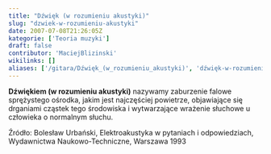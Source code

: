 ```yaml
---
title: "Dźwięk (w rozumieniu akustyki)"
slug: "dzwiek-w-rozumieniu-akustyki"
date: 2007-07-08T21:26:05Z
kategorie: ['Teoria muzyki']
draft: false
contributor: 'MaciejBlizinski'
wikilinks: []
aliases: ['/gitara/Dźwięk_(w_rozumieniu_akustyki)', 'dźwięk-w-rozumieniu-akustyki']
---
```

**Dźwiękiem (w rozumieniu akustyki)** nazywamy zaburzenie falowe
sprężystego ośrodka, jakim jest najczęściej powietrze, objawiające się
drganiami cząstek tego środowiska i wytwarzające wrażenie słuchowe u
człowieka o normalnym słuchu.

Źródło: Bolesław Urbański, Elektroakustyka w pytaniach i odpowiedziach,
Wydawnictwa Naukowo-Techniczne, Warszawa 1993

